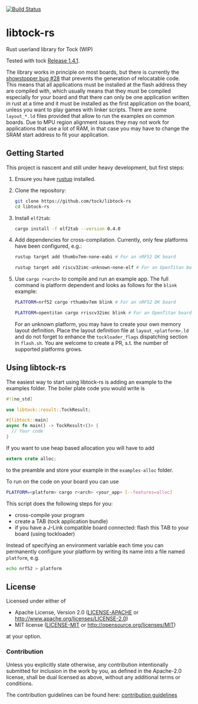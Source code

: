[![Build Status](https://travis-ci.org/tock/libtock-rs.svg?branch=master)](https://travis-ci.org/tock/libtock-rs)

# libtock-rs

Rust userland library for Tock (WIP)

Tested with tock [Release 1.4.1](https://github.com/tock/tock/commit/7e37bf67761d83fd585cace4fb201e2864d300b1).

The library works in principle on most boards, but there is currently the [showstopper
bug #28](https://github.com/tock/libtock-rs/issues/28) that prevents
the generation of relocatable code. This means that all applications
must be installed at the flash address they are compiled with, which
usually means that they must be compiled especially for your board
and that there can only be one application written in rust at a time
and it must be installed as the first application on the board, unless
you want to play games with linker scripts.
There are some `layout_*.ld` files provided that allow to run the
examples on common boards.
Due to MPU region alignment issues they may not work for applications
that use a lot of RAM, in that case you may have to change the SRAM
start address to fit your application.

## Getting Started

This project is nascent and still under heavy development, but first steps:

1.  Ensure you have [rustup](https://www.rustup.rs/) installed.

1.  Clone the repository:

    ```bash
    git clone https://github.com/tock/libtock-rs
    cd libtock-rs
    ```

1.  Install `elf2tab`:

    ```bash
    cargo install -f elf2tab --version 0.4.0
    ```

1.  Add dependencies for cross-compilation. Currently, only few platforms have been configured, e.g.:

    ```bash
    rustup target add thumbv7em-none-eabi # For an nRF52 DK board
    ```

    ```bash
    rustup target add riscv32imc-unknown-none-elf # For an OpenTitan board
    ```

1.  Use `cargo r<arch>` to compile and run an example app. The full command is platform dependent and looks as follows for the `blink` example:

    ```bash
    PLATFORM=nrf52 cargo rthumbv7em blink # For an nRF52 DK board
    ```

    ```bash
    PLATFORM=opentitan cargo rriscv32imc blink # For an OpenTitan board
    ```

    For an unknown platform, you may have to create your own memory layout definition. Place the layout definition file at `layout_<platform>.ld` and do not forget to enhance the `tockloader_flags` dispatching section in `flash.sh`. You are welcome to create a PR, s.t. the number of supported platforms grows.

## Using libtock-rs

The easiest way to start using libtock-rs is adding an example to the examples folder.
The boiler plate code you would write is

```rust
#![no_std]

use libtock::result::TockResult;

#[libtock::main]
async fn main() -> TockResult<()> {
  // Your code
}
```

If you want to use heap based allocation you will have to add

```rust
extern crate alloc;
```

to the preamble and store your example in the `examples-alloc` folder.

To run on the code on your board you can use

```bash
PLATFORM=<platform> cargo r<arch> <your_app> [--features=alloc]
```

This script does the following steps for you:

- cross-compile your program
- create a TAB (tock application bundle)
- if you have a J-Link compatible board connected: flash this TAB to your board (using tockloader)

Instead of specifying an environment variable each time you can permanently configure your platform by writing its name into a file named `platform`, e.g.

```bash
echo nrf52 > platform
```

## License

Licensed under either of

- Apache License, Version 2.0
  ([LICENSE-APACHE](LICENSE-APACHE) or http://www.apache.org/licenses/LICENSE-2.0)
- MIT license
  ([LICENSE-MIT](LICENSE-MIT) or http://opensource.org/licenses/MIT)

at your option.

### Contribution

Unless you explicitly state otherwise, any contribution intentionally submitted
for inclusion in the work by you, as defined in the Apache-2.0 license, shall be
dual licensed as above, without any additional terms or conditions.

The contribution guidelines can be found here: [contribution guidelines](CONTRIBUTING.md)
